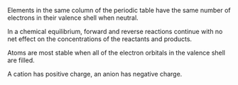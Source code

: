 Elements in the same column of the periodic table have the same number of electrons in their valence shell when neutral.

In a chemical equilibrium, forward and reverse reactions continue with no net effect on the concentrations of the reactants and products.

Atoms are most stable when all of the electron orbitals in the valence shell are filled.

A cation has positive charge, an anion has negative charge.